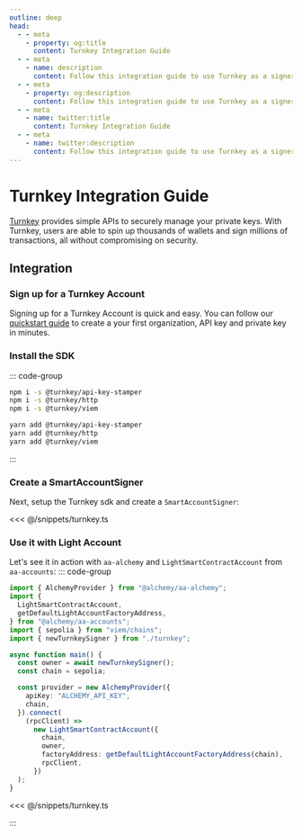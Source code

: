 ```yaml
---
outline: deep
head:
  - - meta
    - property: og:title
      content: Turnkey Integration Guide
  - - meta
    - name: description
      content: Follow this integration guide to use Turnkey as a signer with Account Kit, a vertically integrated stack for building apps that support ERC-4337.
  - - meta
    - property: og:description
      content: Follow this integration guide to use Turnkey as a signer with Account Kit, a vertically integrated stack for building apps that support ERC-4337.
  - - meta
    - name: twitter:title
      content: Turnkey Integration Guide
  - - meta
    - name: twitter:description
      content: Follow this integration guide to use Turnkey as a signer with Account Kit, a vertically integrated stack for building apps that support ERC-4337.
---
```


# Turnkey Integration Guide

[Turnkey](https://turnkey.com) provides simple APIs to securely manage your private keys. With Turnkey, users are able to spin up thousands of wallets and sign millions of transactions, all without compromising on security.

## Integration

### Sign up for a Turnkey Account

Signing up for a Turnkey Account is quick and easy. You can follow our [quickstart guide](https://docs.turnkey.com/getting-started/quickstart) to create a your first organization, API key and private key in minutes.

### Install the SDK

::: code-group

```bash [npm]
npm i -s @turnkey/api-key-stamper
npm i -s @turnkey/http
npm i -s @turnkey/viem
```

```bash [yarn]
yarn add @turnkey/api-key-stamper
yarn add @turnkey/http
yarn add @turnkey/viem
```

:::

### Create a SmartAccountSigner

Next, setup the Turnkey sdk and create a `SmartAccountSigner`:

<<< @/snippets/turnkey.ts

### Use it with Light Account

Let's see it in action with `aa-alchemy` and `LightSmartContractAccount` from `aa-accounts`:
::: code-group

```ts [example.ts]
import { AlchemyProvider } from "@alchemy/aa-alchemy";
import {
  LightSmartContractAccount,
  getDefaultLightAccountFactoryAddress,
} from "@alchemy/aa-accounts";
import { sepolia } from "viem/chains";
import { newTurnkeySigner } from "./turnkey";

async function main() {
  const owner = await newTurnkeySigner();
  const chain = sepolia;

  const provider = new AlchemyProvider({
    apiKey: "ALCHEMY_API_KEY",
    chain,
  }).connect(
    (rpcClient) =>
      new LightSmartContractAccount({
        chain,
        owner,
        factoryAddress: getDefaultLightAccountFactoryAddress(chain),
        rpcClient,
      })
  );
}
```

<<< @/snippets/turnkey.ts

:::
